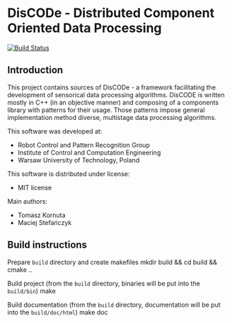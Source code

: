 DisCODe - Distributed Component Oriented Data Processing 
========================================================

[![Build Status](https://travis-ci.org/qiubix/DisCODe.svg?branch=master)](https://travis-ci.org/qiubix/DisCODe)

Introduction
------------

This project contains sources of DisCODe - a framework facilitating the development of sensorical data processing algorithms. DisCODE is written mostly in C++ (in an objective manner) and composing of a components library with patterns for their usage. Those patterns impose general implementation method diverse, multistage data processing algorithms.

This software was developed at:

* Robot Control and Pattern Recognition Group
* Institute of Control and Computation Engineering
* Warsaw University of Technology, Poland

This software is distributed under license:

* MIT license

Main authors:

* Tomasz Kornuta
* Maciej Stefańczyk
  
  
Build instructions
------------------

Prepare `build` directory and create makefiles 
	mkdir build && cd build && cmake .. 

Build project (from the `build` directory, binaries will be put into the `build/bin`)
	make

Build documentation (from the `build` directory, documentation will be put into the `build/doc/html`)
	make doc 

